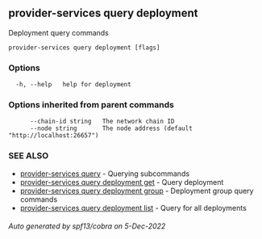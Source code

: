 ## provider-services query deployment

Deployment query commands

```
provider-services query deployment [flags]
```

### Options

```
  -h, --help   help for deployment
```

### Options inherited from parent commands

```
      --chain-id string   The network chain ID
      --node string       The node address (default "http://localhost:26657")
```

### SEE ALSO

* [provider-services query](provider-services_query.md)	 - Querying subcommands
* [provider-services query deployment get](provider-services_query_deployment_get.md)	 - Query deployment
* [provider-services query deployment group](provider-services_query_deployment_group.md)	 - Deployment group query commands
* [provider-services query deployment list](provider-services_query_deployment_list.md)	 - Query for all deployments

###### Auto generated by spf13/cobra on 5-Dec-2022
